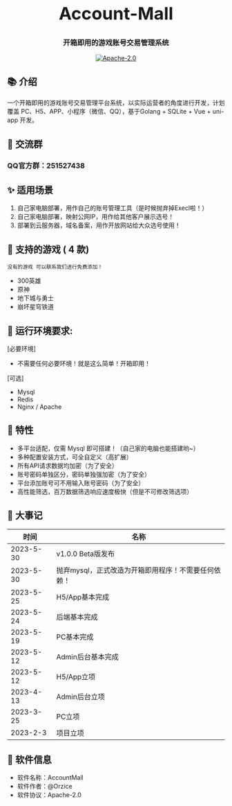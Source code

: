 <h3 align="center" style="margin: 30px 0 30px;font-weight: bold;font-size:40px;">Account-Mall</h3>
<h3 align="center">开箱即用的游戏账号交易管理系统</h3>
<p align="center">
<a href="https://gitee.com/orzice/account-mall"><img src="https://img.shields.io/badge/license-Apache--2.0-blue" alt=" Apache-2.0"></a>
</p>


## 📚 介绍

一个开箱即用的游戏账号交易管理平台系统，以实际运营者的角度进行开发，计划覆盖 PC、H5、APP、小程序（微信、QQ），基于Golang + SQLite + Vue + uni-app 开发。

## 📌 交流群
### QQ官方群：251527438

## ✨ 适用场景
1. 自己家电脑部署，用作自己的账号管理工具（是时候抛弃掉Execl啦！）
2. 自己家电脑部署，映射公网IP，用作给其他客户展示选号！
3. 部署到云服务器，域名备案，用作开放网站给大众选号使用！

## 🍻 支持的游戏 ( 4 款)
`没有的游戏 可以联系我们进行免费添加！`
- 300英雄
- 原神
- 地下城与勇士
- 崩坏星穹铁道

## 📌 运行环境要求:
[必要环境]
-  不需要任何必要环境！就是这么简单！开箱即用！

[可选]
-  Mysql
-  Redis
-  Nginx / Apache


## 🎨 特性
- 多平台适配，仅需 Mysql 即可搭建！（自己家的电脑也能搭建哟~）
- 多种配置安装方式，可全自定义（高扩展）
- 所有API请求数据均加密（为了安全）
- 账号密码单独区分，密码单独强加密（为了安全）
- 平台添加账号可不用输入账号密码（为了安全）
- 高性能筛选，百万数据筛选响应速度极快（但是不可修改筛选项）

## 🍪 大事记

| 时间        | 名称                           |
|-----------|------------------------------|
| 2023-5-30 | v1.0.0 Beta版发布               |
| 2023-5-30 | 抛弃mysql，正式改造为开箱即用程序！不需要任何依赖！ |
| 2023-5-25 | H5/App基本完成                   |
| 2023-5-24 | 后端基本完成                       |
| 2023-5-19 | PC基本完成                       |
| 2023-5-12 | Admin后台基本完成                  |
| 2023-5-12 | H5/App立项                     |
| 2023-4-13 | Admin后台立项                    |
| 2023-3-25 | PC立项                         |
| 2023-2-3  | 项目立项                         |

## 👷 软件信息
- 软件名称：AccountMall
- 软件作者：@Orzice
- 软件协议：Apache-2.0

